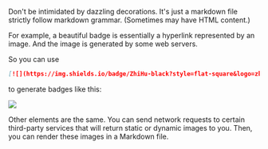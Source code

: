 Don't be intimidated by dazzling decorations. It's just a markdown file strictly follow markdown grammar. (Sometimes may have HTML content.)

For example, a beautiful badge is essentially a hyperlink represented by an image. And the image is generated by some web servers. 

So you can use 

```markdown
[![](https://img.shields.io/badge/ZhiHu-black?style=flat-square&logo=zhihu&logoColor=white)](https://www.zhihu.com/)
```

to generate badges like this:

[![](https://img.shields.io/badge/ZhiHu-black?style=flat-square&logo=zhihu&logoColor=white)](https://www.zhihu.com/)

Other elements are the same. You can send network requests to certain third-party services that will return static or dynamic images to you. Then, you can render these images in a Markdown file.